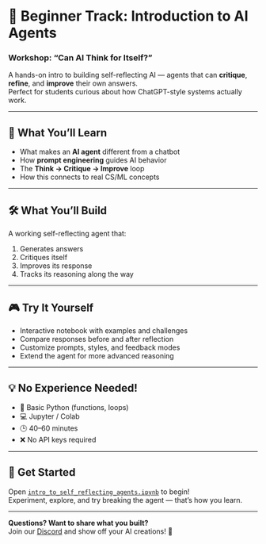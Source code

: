 
# 🚀 Beginner Track: Introduction to AI Agents

### **Workshop: “Can AI Think for Itself?”**

A hands-on intro to building self-reflecting AI — agents that can **critique**, **refine**, and **improve** their own answers.  
Perfect for students curious about how ChatGPT-style systems actually work.

---

## 🧠 What You’ll Learn
- What makes an **AI agent** different from a chatbot  
- How **prompt engineering** guides AI behavior  
- The **Think → Critique → Improve** loop  
- How this connects to real CS/ML concepts

---

## 🛠️ What You’ll Build
A working self-reflecting agent that:
1. Generates answers  
2. Critiques itself  
3. Improves its response  
4. Tracks its reasoning along the way  

---

## 🎮 Try It Yourself
- Interactive notebook with examples and challenges  
- Compare responses before and after reflection  
- Customize prompts, styles, and feedback modes  
- Extend the agent for more advanced reasoning

---

## 💡 No Experience Needed!
- 🐍 Basic Python (functions, loops)
- 💻 Jupyter / Colab
- 🕒 40–60 minutes
- ❌ No API keys required

---

## 📂 Get Started
Open [`intro_to_self_reflecting_agents.ipynb`](intro_to_self_reflecting_agents.ipynb) to begin!  
Experiment, explore, and try breaking the agent — that’s how you learn.

---

**Questions? Want to share what you built?**  
Join our [Discord](#) and show off your AI creations! 🚀
